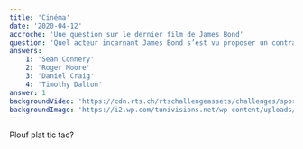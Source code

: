 ```yaml
---
title: 'Cinéma'
date: '2020-04-12'
accroche: 'Une question sur le dernier film de James Bond'
question: 'Quel acteur incarnant James Bond s’est vu proposer un contrat professionnel par Manchester United lo'
answers: 
    1: 'Sean Connery'
    2: 'Roger Moore'
    3: 'Daniel Craig'
    4: 'Timothy Dalton'
answer: 1
backgroundVideo: 'https://cdn.rts.ch/rtschallengeassets/challenges/sport-paques-20/videos/S_Rinaldi_Q1_1.mp4'
backgroundImage: 'https://i2.wp.com/tunivisions.net/wp-content/uploads/2018/06/james-bond.jpg'
---
```

Plouf plat tic tac?